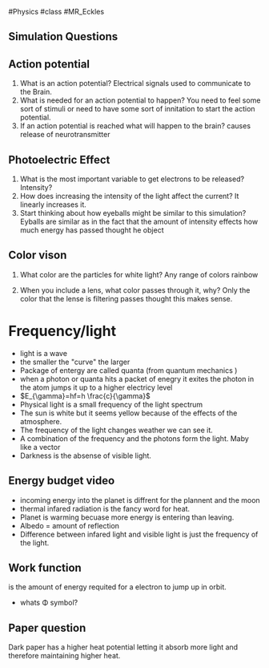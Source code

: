 #Physics #class #MR_Eckles

## Simulation Questions

## Action potential
1. What is an action potential?
Electrical signals used to communicate to the Brain.  
2.  What is needed for an action potential to happen?
You need to feel some sort of stimuli or need to have some sort of innitation to start the action potential.
1. If an action potential is reached what will happen to the brain?
causes release of neurotransmitter

## Photoelectric Effect

1. What is the most important variable to get electrons to be released? 
Intensity?
2.  How does increasing the intensity of the light affect the current? 
It linearly increases it.
3. Start thinking about how eyeballs might be similar to this simulation?
Eyballs are similar as in the fact that the amount of intensity effects how much energy has passed thought he object

## Color vison

1. What color are the particles for white light? 
Any range of colors rainbow

3. When you include a lens, what color passes through it, why?
Only the color that the lense is filtering passes thought this makes sense.


# Frequency/light 
- light is a wave 
- the smaller the "curve" the larger 
- Package of entergy are called quanta (from quantum mechanics )
- when a photon or quanta hits a packet of enegry it exites the photon in the atom jumps it up to a higher electricy level 
- $E_{\gamma}=hf=h \frac{c}{\gamma}$
- Physical light is a small frequency of the light spectrum 
- The sun is white but it seems yellow because of the effects of the atmosphere.
- The frequency of the light changes weather we can see it.
- A combination of the frequency and the photons form the light. Maby like a vector
- Darkness is the absense of visible light. 

## Energy budget video
- incoming energy into the planet is diffrent for the plannent and the moon
- thermal infared radiation is the fancy word for heat.
- Planet is warming becuase more energy is entering than leaving.
- Albedo = amount of reflection 
- Difference between infared light and visible light is just the frequency of the light.


## Work function
is the amount of energy requited for a electron to jump up in orbit.
- whats Φ symbol?


## Paper question 
Dark paper has a higher heat potential letting it absorb more light and therefore maintaining higher heat.

